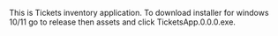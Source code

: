 This is Tickets inventory application.
To download installer for windows 10/11 go to release then assets and click TicketsApp.0.0.0.exe.
